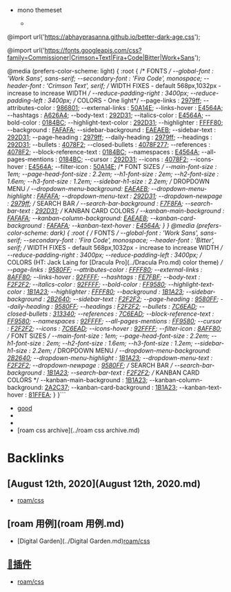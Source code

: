 - mono themeset
    - ```html
@import url('https://abhayprasanna.github.io/better-dark-age.css');

@import url('https://fonts.googleapis.com/css?family=Commissioner|Crimson+Text|Fira+Code|Bitter|Work+Sans');

@media (prefers-color-scheme: light) {
  :root {
    /* FONTS */
    --global-font             : 'Work Sans', sans-serif;
    --secondary-font          : 'Fira Code', monospace;
    --header-font             : 'Crimson Text', serif;
    /* WIDTH FIXES - default 568px,1032px - increase to increase WIDTH */
    --reduce-padding-right    : 3400px;
    --reduce-padding-left     : 3400px;
    /* COLORS - One light*/
    --page-links              : [2979ff](../2979ff.md);
    --attributes-color        : [986801](../986801.md);
    --external-links          : [50A14E](../50A14E.md);
    --links-hover             : [E4564A](../E4564A.md);
    --hashtags                : [A626A4](../A626A4.md);
    --body-text               : [292D31](../292D31.md);
    --italics-color           : [E4564A](../E4564A.md);
    --bold-color              : [0184BC](../0184BC.md);
    --highlight-text-color    : [292D31](../292D31.md);
    --highlighter             : [FFFF80](../FFFF80.md);
    --background              : [FAFAFA](../FAFAFA.md);
    --sidebar-background      : [EAEAEB](../EAEAEB.md);
    --sidebar-text            : [292D31](../292D31.md);
    --page-heading            : [2979ff](../2979ff.md);
    --daily-heading           : [2979ff](../2979ff.md);
    --headings                : [292D31](../292D31.md);
    --bullets                 : [4078F2](../4078F2.md);
    --closed-bullets          : [4078F277](../4078F277.md);
    --references              : [4078F2](../4078F2.md);
    --block-reference-text    : [0184BC](../0184BC.md);
    --namespaces              : [E4564A](../E4564A.md);
    --all-pages-mentions      : [0184BC](../0184BC.md);
    --cursor                  : [292D31](../292D31.md);
    --icons                   : [4078F2](../4078F2.md);
    --icons-hover             : [E4564A](../E4564A.md);
    --filter-icon             : [50A14E](../50A14E.md);
    /* FONT SIZES */
    --main-font-size          : 1em;
    --page-head-font-size     : 2.2em;
    --h1-font-size            : 2em;
    --h2-font-size            : 1.6em;
    --h3-font-size            : 1.2em;
    --sidebar-h1-size         : 2.2em;
    /* DROPDOWN MENU */
    --dropdown-menu-background: [EAEAEB](../EAEAEB.md);
    --dropdown-menu-highlight : [FAFAFA](../FAFAFA.md);
    --dropdown-menu-text      : [292D31](../292D31.md);
    --dropdown-newpage        : [2979ff](../2979ff.md);
    /* SEARCH BAR */
    --search-bar-background   : [F7F8FA](../F7F8FA.md);
    --search-bar-text         : [292D31](../292D31.md);
    /* KANBAN CARD COLORS */
    --kanban-main-background  : [FAFAFA](../FAFAFA.md);
    --kanban-column-background: [EAEAEB](../EAEAEB.md);
    --kanban-card-background  : [FAFAFA](../FAFAFA.md);
    --kanban-text-hover       : [E4564A](../E4564A.md);
  }
}
@media (prefers-color-scheme: dark) {
  :root {
    /* FONTS */
    --global-font             : 'Work Sans', sans-serif;
    --secondary-font          : 'Fira Code', monospace;
    --header-font             : 'Bitter', serif;
    /* WIDTH FIXES - default 568px,1032px - increase to increase WIDTH */
    --reduce-padding-right    : 3400px;
    --reduce-padding-left     : 3400px;
    /* COLORS (HT: Jack Laing for [Dracula Pro](../Dracula Pro.md) color theme) */
    --page-links              : [9580FF](../9580FF.md);
    --attributes-color        : [FFFF80](../FFFF80.md);
    --external-links          : [8AFF80](../8AFF80.md);
    --links-hover             : [92FFFF](../92FFFF.md);
    --hashtags                : [FE7FBF](../FE7FBF.md);
    --body-text               : [F2F2F2](../F2F2F2.md);
    --italics-color           : [92FFFF](../92FFFF.md);
    --bold-color              : [FF9580](../FF9580.md);
    --highlight-text-color    : [1B1A23](../1B1A23.md);
    --highlighter             : [FFFF80](../FFFF80.md);
    --background              : [1B1A23](../1B1A23.md);
    --sidebar-background      : [2B2640](../2B2640.md);
    --sidebar-text            : [F2F2F2](../F2F2F2.md);
    --page-heading            : [9580FF](../9580FF.md);
    --daily-heading           : [9580FF](../9580FF.md);
    --headings                : [F2F2F2](../F2F2F2.md);
    --bullets                 : [7C6EAD](../7C6EAD.md);
    --closed-bullets          : [313340](../313340.md);
    --references              : [7C6EAD](../7C6EAD.md);
    --block-reference-text    : [FF9580](../FF9580.md);
    --namespaces              : [92FFFF](../92FFFF.md);
    --all-pages-mentions      : [FF9580](../FF9580.md);
    --cursor                  : [F2F2F2](../F2F2F2.md);
    --icons                   : [7C6EAD](../7C6EAD.md);
    --icons-hover             : [92FFFF](../92FFFF.md);
    --filter-icon             : [8AFF80](../8AFF80.md);
    /* FONT SIZES */
    --main-font-size          : 1em;
    --page-head-font-size     : 2.2em;
    --h1-font-size            : 2em;
    --h2-font-size            : 1.6em;
    --h3-font-size            : 1.2em;
    --sidebar-h1-size         : 2.2em;
    /* DROPDOWN MENU */
    --dropdown-menu-background: [2B2640](../2B2640.md);
    --dropdown-menu-highlight : [1B1A23](../1B1A23.md);
    --dropdown-menu-text      : [F2F2F2](../F2F2F2.md);
    --dropdown-newpage        : [9580FF](../9580FF.md);
    /* SEARCH BAR */
    --search-bar-background   : [1B1A23](../1B1A23.md);
    --search-bar-text         : [F2F2F2](../F2F2F2.md);
    /* KANBAN CARD COLORS */
    --kanban-main-background  : [1B1A23](../1B1A23.md);
    --kanban-column-background: [2A2C37](../2A2C37.md);
    --kanban-card-background  : [1B1A23](../1B1A23.md);
    --kanban-text-hover       : [81FFEA](../81FFEA.md);
  }
}```
- [good](../good.md)
- 
- 
- [roam css archive](../roam css archive.md)

# Backlinks
## [August 12th, 2020](August 12th, 2020.md)
- [roam/css](../roam/css.md)

## [roam 用例](roam 用例.md)
- [Digital Garden](../Digital Garden.md)[roam/css](../roam/css.md)

## [🎫插件](🎫插件.md)
- [roam/css](../roam/css.md)

